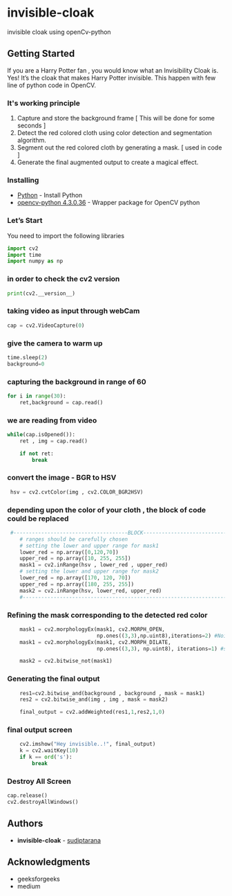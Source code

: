 # invisible-cloak
invisible cloak using openCv-python

## Getting Started

If you are a Harry Potter fan , you would know what an Invisibility Cloak is.
Yes! It’s the cloak that makes Harry Potter invisible.
This happen with few line of python code in OpenCV.

### It's working principle
1. Capture and store the background frame [ This will be done for some seconds ]
2. Detect the red colored cloth using color detection and segmentation algorithm.
3. Segment out the red colored cloth by generating a mask. [ used in code ]
4. Generate the final augmented output to create a magical effect.

### Installing

* [Python](https://www.python.org/downloads/) - Install Python
* [opencv-python 4.3.0.36](https://pypi.org/project/opencv-python/) - Wrapper package for OpenCV python

### Let’s Start
You need to import the following libraries

```python
import cv2
import time
import numpy as np
```

### in order to check the cv2 version  
```python
print(cv2.__version__)   
```

### taking video as input through webCam 
```python
cap = cv2.VideoCapture(0) 
```

### give the camera to warm up 
```python
time.sleep(2)
background=0  
```

### capturing the background in range of 60 
```python
for i in range(30):
    ret,background = cap.read()
```

### we are reading from video 
```python
while(cap.isOpened()):
    ret , img = cap.read()

    if not ret:
        break
```
### convert the image - BGR to HSV  
```python
 hsv = cv2.cvtColor(img , cv2.COLOR_BGR2HSV)
```

### depending upon the color of your cloth , the block of code could be replaced

```python
 #-------------------------------------BLOCK----------------------------# 
    # ranges should be carefully chosen 
    # setting the lower and upper range for mask1 
    lower_red = np.array([0,120,70])
    upper_red = np.array([10, 255, 255])
    mask1 = cv2.inRange(hsv , lower_red , upper_red)
    # setting the lower and upper range for mask2  
    lower_red = np.array([170, 120, 70])
    upper_red = np.array([180, 255, 255])
    mask2 = cv2.inRange(hsv, lower_red, upper_red) 
    #----------------------------------------------------------------------# 
```

### Refining the mask corresponding to the detected red color
```python
    mask1 = cv2.morphologyEx(mask1, cv2.MORPH_OPEN,
                             np.ones((3,3),np.uint8),iterations=2) #Noise Removal
    mask1 = cv2.morphologyEx(mask1, cv2.MORPH_DILATE,
                             np.ones((3,3), np.uint8), iterations=1) #smmoting the image

    mask2 = cv2.bitwise_not(mask1)
```

### Generating the final output 
```python
    res1=cv2.bitwise_and(background , background , mask = mask1)
    res2 = cv2.bitwise_and(img , img , mask = mask2)

    final_output = cv2.addWeighted(res1,1,res2,1,0)
```

### final output screen 
```python
    cv2.imshow("Hey invisible..!", final_output)
    k = cv2.waitKey(10)
    if k == ord('s'):
        break
```

### Destroy All Screen 
```python
cap.release()
cv2.destroyAllWindows()
```

## Authors

* **invisible-cloak** - [sudiptarana](https://github.com/sudiptarana)

## Acknowledgments

* geeksforgeeks
* medium
